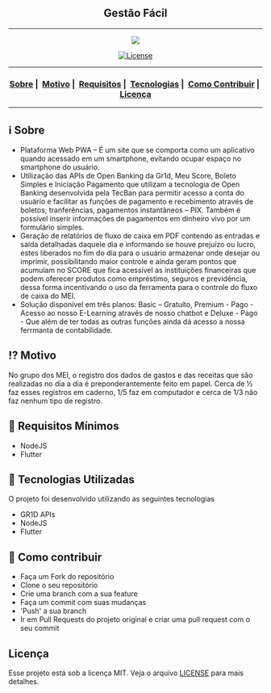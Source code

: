 <h2 align="center">Gestão Fácil</h2>

___

<p align="center"><img src="https://user-images.githubusercontent.com/56268564/90991665-5e11fb00-e581-11ea-850b-6cb1852ab876.jpeg" /></p>

<p align="center">
  <a href="LICENSE">
    <img alt="License" src="https://img.shields.io/badge/license-MIT-%23F8952D">
  </a>
</p>

___

<h3 align="center">
  <a href="#information_source-sobre">Sobre</a>&nbsp;|&nbsp;
  <a href="#interrobang-motivo">Motivo</a>&nbsp;|&nbsp;
  <a href="#seedling-requisitos-mínimos">Requisitos</a>&nbsp;|&nbsp;
  <a href="#rocket-tecnologias-utilizadas">Tecnologias</a>&nbsp;|&nbsp;
  <a href="#link-como-contribuir">Como Contribuir</a>&nbsp;|&nbsp;
  <a href="#licença">Licença</a>
</h3>

___


## :information_source: Sobre

- Plataforma Web PWA – É um site que se comporta como um aplicativo quando acessado em um smartphone, evitando ocupar espaço no smartphone do usuário.
- Utilização das APIs de Open Banking da Gr1d, Meu Score, Boleto Simples e Iniciação Pagamento que utilizam a tecnologia de Open Banking desenvolvida pela TecBan para permitir acesso a conta do usuário e facilitar as funções de pagamento e recebimento através de boletos, tranferências, pagamentos instantâneos – PIX. Também é possível inserir informações de pagamentos em dinheiro vivo por um formulário simples.
- Geração de relatórios de fluxo de caixa em PDF contendo as entradas e saída detalhadas daquele dia e informando se houve prejuízo ou lucro, estes liberados no fim do dia para o usuário armazenar onde desejar ou imprimir, possibilitando maior controle e ainda geram pontos que acumulam no SCORE que fica acessível as instituições financeiras que podem oferecer produtos como empréstimo, seguros e previdência, dessa forma incentivando o uso da ferramenta para o controle do fluxo de caixa do MEI.
- Solução disponível em três planos: Basic – Gratuíto, Premium - Pago - Acesso ao nosso E-Learning através de nosso chatbot e Deluxe - Pago - Que além de ter todas as outras funções ainda dá acesso a nossa ferrmanta de contabilidade.


## :interrobang: Motivo

No grupo dos MEI, o registro dos dados de gastos e das receitas que são realizadas no dia a dia é preponderantemente feito em papel. Cerca de ½ faz esses registros em caderno, 1/5 faz em computador e cerca de 1/3 não faz nenhum tipo de registro.


## :seedling: Requisitos Mínimos

- NodeJS
- Flutter

## :rocket: Tecnologias Utilizadas 

O projeto foi desenvolvido utilizando as seguintes tecnologias

- GR1D APIs
- NodeJS
- Flutter

## :link: Como contribuir 

- Faça um Fork do repositório
- Clone o seu repositório
- Crie uma branch com a sua feature
- Faça um commit com suas mudanças
- 'Push' a sua branch
- Ir em Pull Requests do projeto original e criar uma pull request com o seu commit

## Licença 

Esse projeto está sob a licença MIT. Veja o arquivo [LICENSE](LICENSE) para mais detalhes.
